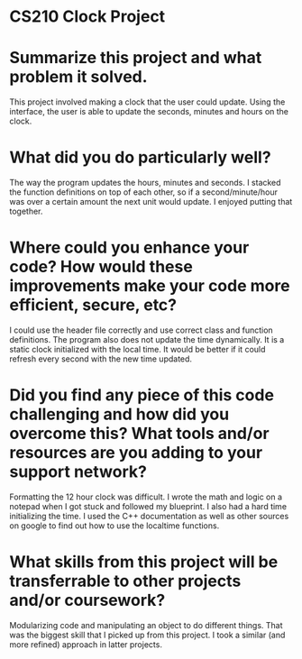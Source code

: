 # CS210 Clock Project

# Summarize this project and what problem it solved.

This project involved making a clock that the user could update. Using the interface, the user is able to update the seconds, minutes and hours on the clock.

# What did you do particularly well?

The way the program updates the hours, minutes and seconds. I stacked the function definitions on top of each other, so if a second/minute/hour was over a certain amount
the next unit would update. I enjoyed putting that together.


# Where could you enhance your code? How would these improvements make your code more efficient, secure, etc?
I could use the header file correctly and use correct class and function definitions. The program also does not update the time dynamically. It is a static clock initialized with the local time. It would be better if it could refresh every second with the new time updated.


# Did you find any piece of this code challenging and how did you overcome this? What tools and/or resources are you adding to your support network?

Formatting the 12 hour clock was difficult. I wrote the math and logic on a notepad when I got stuck and followed my blueprint. I also had a hard time initializing the time. I used the C++ documentation as well as other sources on google to find out how to use the localtime functions.


# What skills from this project will be transferrable to other projects and/or coursework?

Modularizing code and manipulating an object to do different things. That was the biggest skill that I picked up from this project. I took a similar (and more refined) approach in latter projects.
